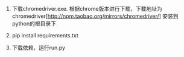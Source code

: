 1. 下载chromedriver.exe. 根据chrome版本进行下载，下载地址为chromedriver[http://npm.taobao.org/mirrors/chromedriver/]
安装到python的根目录下

2. pip install requirements.txt
3. 下载依赖，运行run.py